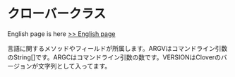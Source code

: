 # クローバークラス

English page is here [>> English page](clover-en)

言語に関するメソッドやフィールドが所属します。ARGVはコマンドライン引数のString[]です。ARGCはコマンドライン引数の数です。VERSIONはCloverのバージョンが文字列として入ってます。
